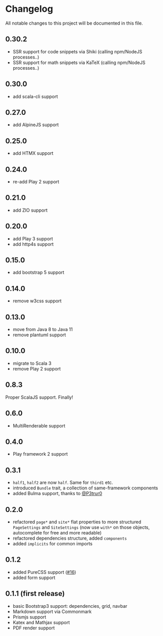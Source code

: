# Changelog
All notable changes to this project will be documented in this file.


## 0.30.2
- SSR support for code snippets via Shiki (calling npm/NodeJS processes..)
- SSR support for math snippets via KaTeX (calling npm/NodeJS processes..)

## 0.30.0
- add scala-cli support

## 0.27.0
- add AlpineJS support

## 0.25.0
- add HTMX support

## 0.24.0
- re-add Play 2 support

## 0.21.0
- add ZIO support

## 0.20.0
- add Play 3 support
- add http4s support

## 0.15.0
- add bootstrap 5 support

## 0.14.0
- remove w3css support

## 0.13.0
- move from Java 8 to Java 11
- remove plantuml support

## 0.10.0
- migrate to Scala 3
- remove Play 2 support

## 0.8.3
Proper ScalaJS support. Finally!

## 0.6.0
- MultiRenderable support

## 0.4.0
- Play framework 2 support

## 0.3.1
- `half1`, `half2` are now `half`. Same for `third1` etc.
- introduced `Bundle` trait, a collection of same-framework components
- added Bulma support, thanks to [@P3trur0](https://github.com/P3trur0)

## 0.2.0
- refactored `page*` and `site*` flat properties to more structured `PageSettings` and `SiteSettings` (now use `with*` on those objects, autocomplete for free and more readable)
- refactored dependencies structure, added `components`
- added `implicits` for common imports

## 0.1.2
- added PureCSS support ([#16](https://github.com/sake92/hepek/pull/16))
- added form support

## 0.1.1 (first release)
- basic Bootstrap3 support: dependencies, grid, navbar
- Markdown support via Commonmark
- Prismjs support
- Katex and Mathjax support
- PDF render support
